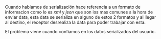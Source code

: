 Cuando hablamos de serialización hace referencia a un formato de informacion como lo es *xml* y *json* que son los mas comunes a la hora de enviar data, esta data se serializa en alguno de estos 2 formatos y al llegar al destino, el receptor desrealiza la data para poder trabajar con esta.

El problema viene cuando confiamos en los datos serializados del usuario.
